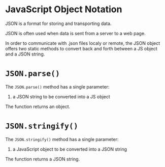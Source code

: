 # JavaScript Object Notation

JSON is a format for storing and transporting data.

JSON is often used when data is sent from a server to a web page.

In order to communicate with .json files localy or remote, the JSON object offers two static methods to convert back and forth between a JS object and a JSON string.

# `JSON.parse()`

The `JSON.parse()` method has a single parameter:
1. a JSON string to be converted into a JS object

The function returns an object.

# `JSON.stringify()`

The `JSON.stringify()` method has a single parameter:
1. a JavaScript object to be converted into a JSON string

The function returns a JSON string.